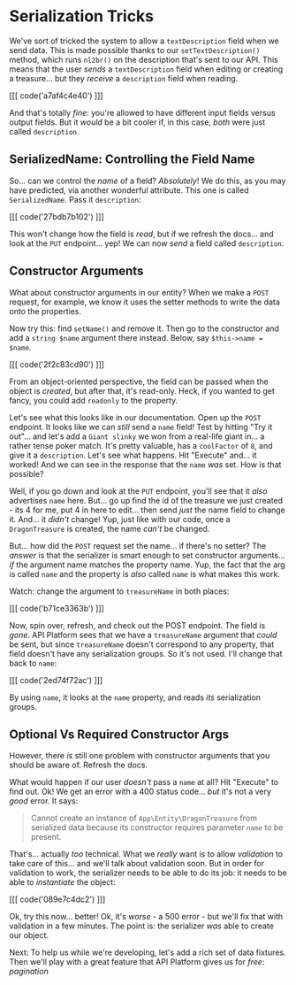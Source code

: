 # Serialization Tricks

We've sort of tricked the system to allow a `textDescription` field when we send data.
This is made possible thanks to our `setTextDescription()` method, which runs
`nl2br()` on the description that's sent to our API. This means
that the user *sends* a `textDescription` field when editing or creating a
treasure... but they *receive* a `description` field when reading.

[[[ code('a7af4c4e40') ]]]

And that's totally *fine*: you're allowed to have different input fields versus output
fields. But it *would* be a bit cooler if, in this case, *both* were just called
`description`.

## SerializedName: Controlling the Field Name

So... can we control the *name* of a field? *Absolutely*! We do this, as
you may have predicted, via another wonderful attribute. This one is called
`SerializedName`. Pass it `description`:

[[[ code('27bdb7b102') ]]]

This won't change how the field is *read*, but if we refresh the docs... and look
at the `PUT` endpoint... yep! We can now *send* a field called `description`.

## Constructor Arguments

What about constructor arguments in our entity? When we make a `POST` request, for
example, we know it uses the setter methods to write the data onto the properties.

Now try this: find `setName()` and remove it. Then go to the constructor and add a
`string $name` argument there instead. Below, say `$this->name = $name`.

[[[ code('2f2c83cd90') ]]]

From an object-oriented perspective, the field can be passed when the object is
*created*, but after that, it's read-only. Heck, if you wanted to get fancy, you
could add `readonly` to the property.

Let's see what this looks like in our documentation. Open up the `POST` endpoint.
It looks like we can *still* send a `name` field! Test by hitting "Try it out"...
and let's add a `Giant slinky` we won from a real-life giant in... a rather
tense poker match. It's pretty valuable, has a `coolFactor` of `8`, and give it a
`description`. Let's see what happens. Hit "Execute" and... it worked! And we
can see in the response that the `name` *was* set. How is that possible?

Well, if you go down and look at the `PUT` endpoint, you'll see that it *also*
advertises `name` here. But... go up find the id of the treasure we just created -
its 4 for me, put 4 in here to edit... then send *just* the name field to change
it. And... it *didn't* change! Yup, just like with our code, once a `DragonTreasure`
is created, the name *can't* be changed.

But... how did the `POST` request set the name... if there's no setter? The *answer*
is that the serializer is smart enough to set constructor arguments... *if* the
argument name matches the property name. Yup, the fact that the arg is called `name`
and the property is *also* called `name` is what makes this work.

Watch: change the argument to `treasureName` in both places:

[[[ code('b71ce3363b') ]]]

Now, spin over, refresh, and check out the POST endpoint. The field is *gone*. 
API Platform sees that we have a `treasureName` argument that *could* be sent, 
but since `treasureName` doesn't correspond to any property, that field doesn't 
have any serialization groups. So it's not used. I'll change that back to `name`:

[[[ code('2ed74f72ac') ]]]

By using `name`, it looks at the `name` property, and reads *its* serialization
groups.

## Optional Vs Required Constructor Args

However, there *is* still one problem with constructor arguments that you should be
aware of. Refresh the docs.

What would happen if our user *doesn't* pass a `name` at all? Hit "Execute" to
find out. Ok! We get an error with a 400 status code... *but* it's not a very *good*
error. It says:

> Cannot create an instance of `App\Entity\DragonTreasure` from serialized data
> because its constructor requires parameter `name` to be present.

That's... actually *too* technical. What we *really* want is to allow *validation*
to take care of this... and we'll talk about validation soon. But in order for
validation to work, the serializer needs to be able to do its job: it needs to
be able to *instantiate* the object:

[[[ code('089e7c4dc2') ]]]

Ok, try this now... better! Ok, it's *worse* - a 500 error - but we'll fix that
with validation in a few minutes. The point is: the serializer *was* able to
create our object.

Next: To help us while we're developing, let's add a rich set of data fixtures. Then
we'll play with a great feature that API Platform gives us for *free*: *pagination*
